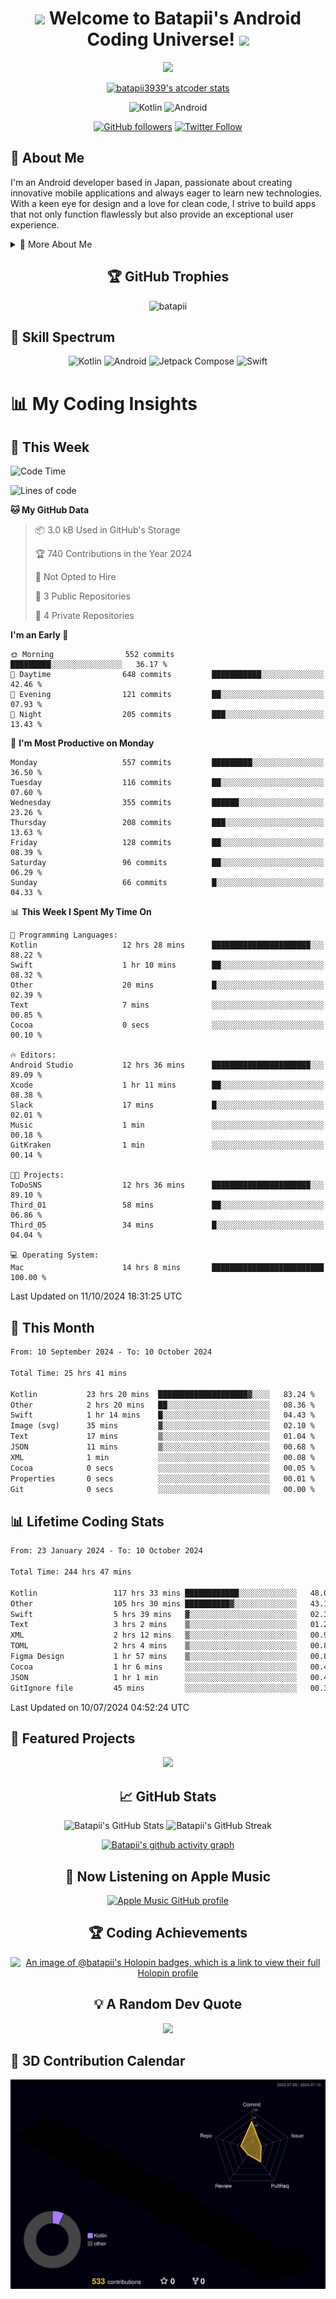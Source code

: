 <h1 align="center">
  <img src="https://media.giphy.com/media/hvRJCLFzcasrR4ia7z/giphy.gif" width="28">
  Welcome to Batapii's Android Coding Universe!
  <img src="https://media.giphy.com/media/hvRJCLFzcasrR4ia7z/giphy.gif" width="28">
</h1>

<p align="center">
  <img src="https://readme-typing-svg.herokuapp.com/?lines=Android+Developer+in+Japan;Always%20learning%20new%20things&font=Fira%20Code&center=true&width=440&height=45&color=f75c7e&vCenter=true&size=22">
</p>

<div align="center">

[![batapii3939's atcoder stats](https://atcoder-readme-stats.vercel.app/stats/batapii3939?theme=dark&show_history=5&width=450)](https://github.com/iwbc-mzk/atcoder-readme-stats)

![Kotlin](https://img.shields.io/badge/Kotlin-★☆☆☆☆☆☆☆☆☆-brightgreen)
![Android](https://img.shields.io/badge/Android-★☆☆☆☆☆☆☆☆☆-brightgreen)

  
[![GitHub followers](https://img.shields.io/github/followers/batapii?style=social)](https://github.com/batapii)
[![Twitter Follow](https://img.shields.io/twitter/follow/batapii?style=social)](https://twitter.com/batapii3939)

</div>

## 🚀 About Me
I'm an Android developer based in Japan, passionate about creating innovative mobile applications and always eager to learn new technologies. With a keen eye for design and a love for clean code, I strive to build apps that not only function flawlessly but also provide an exceptional user experience.

<details>
<summary>🌟 More About Me</summary>

- 🔭 I'm currently working on revolutionizing mobile productivity apps
- 🌱 I'm currently learning Kotlin Multiplatform and Jetpack Compose
- 👯 I'm looking to collaborate on open-source Android projects

</details>

<h2 align="center">🏆 GitHub Trophies</h2>
<p align="center">
  <img src="https://github-profile-trophy.vercel.app/?username=batapii&theme=nord&column=7&no-frame=true&no-bg=true&rank=SECRET,SSS,SS,S,AAA,AA,A,B,C,?" alt="batapii" />
</p>

## 🌈 Skill Spectrum

<div align="center">

![Kotlin](https://img.shields.io/badge/Kotlin-0095D5?style=for-the-badge&logo=kotlin&logoColor=white)
![Android](https://img.shields.io/badge/Android-3DDC84?style=for-the-badge&logo=android&logoColor=white)
![Jetpack Compose](https://img.shields.io/badge/Jetpack%20Compose-4285F4?style=for-the-badge&logo=jetpackcompose&logoColor=white)
![Swift](https://img.shields.io/badge/Swift-FA7343?style=for-the-badge&logo=swift&logoColor=white)

</div>


# 📊 My Coding Insights

## 📅 This Week
<!--START_SECTION:waka-week-->
![Code Time](http://img.shields.io/badge/Code%20Time-244%20hrs%2054%20mins-blue)

![Lines of code](https://img.shields.io/badge/From%20Hello%20World%20I%27ve%20Written-99.3%20thousand%20lines%20of%20code-blue)

**🐱 My GitHub Data** 

> 📦 3.0 kB Used in GitHub's Storage 
 > 
> 🏆 740 Contributions in the Year 2024
 > 
> 🚫 Not Opted to Hire
 > 
> 📜 3 Public Repositories 
 > 
> 🔑 4 Private Repositories 
 > 
**I'm an Early 🐤** 

```text
🌞 Morning                552 commits         █████████░░░░░░░░░░░░░░░░   36.17 % 
🌆 Daytime                648 commits         ███████████░░░░░░░░░░░░░░   42.46 % 
🌃 Evening                121 commits         ██░░░░░░░░░░░░░░░░░░░░░░░   07.93 % 
🌙 Night                  205 commits         ███░░░░░░░░░░░░░░░░░░░░░░   13.43 % 
```
📅 **I'm Most Productive on Monday** 

```text
Monday                   557 commits         █████████░░░░░░░░░░░░░░░░   36.50 % 
Tuesday                  116 commits         ██░░░░░░░░░░░░░░░░░░░░░░░   07.60 % 
Wednesday                355 commits         ██████░░░░░░░░░░░░░░░░░░░   23.26 % 
Thursday                 208 commits         ███░░░░░░░░░░░░░░░░░░░░░░   13.63 % 
Friday                   128 commits         ██░░░░░░░░░░░░░░░░░░░░░░░   08.39 % 
Saturday                 96 commits          ██░░░░░░░░░░░░░░░░░░░░░░░   06.29 % 
Sunday                   66 commits          █░░░░░░░░░░░░░░░░░░░░░░░░   04.33 % 
```


📊 **This Week I Spent My Time On** 

```text
💬 Programming Languages: 
Kotlin                   12 hrs 28 mins      ██████████████████████░░░   88.22 % 
Swift                    1 hr 10 mins        ██░░░░░░░░░░░░░░░░░░░░░░░   08.32 % 
Other                    20 mins             █░░░░░░░░░░░░░░░░░░░░░░░░   02.39 % 
Text                     7 mins              ░░░░░░░░░░░░░░░░░░░░░░░░░   00.85 % 
Cocoa                    0 secs              ░░░░░░░░░░░░░░░░░░░░░░░░░   00.10 % 

🔥 Editors: 
Android Studio           12 hrs 36 mins      ██████████████████████░░░   89.09 % 
Xcode                    1 hr 11 mins        ██░░░░░░░░░░░░░░░░░░░░░░░   08.38 % 
Slack                    17 mins             █░░░░░░░░░░░░░░░░░░░░░░░░   02.01 % 
Music                    1 min               ░░░░░░░░░░░░░░░░░░░░░░░░░   00.18 % 
GitKraken                1 min               ░░░░░░░░░░░░░░░░░░░░░░░░░   00.14 % 

🐱‍💻 Projects: 
ToDoSNS                  12 hrs 36 mins      ██████████████████████░░░   89.10 % 
Third_01                 58 mins             ██░░░░░░░░░░░░░░░░░░░░░░░   06.86 % 
Third_05                 34 mins             █░░░░░░░░░░░░░░░░░░░░░░░░   04.04 % 

💻 Operating System: 
Mac                      14 hrs 8 mins       █████████████████████████   100.00 % 
```


 Last Updated on 11/10/2024 18:31:25 UTC
<!--END_SECTION:waka-week-->

## 📅 This Month
<!--START_SECTION:wakamonth-->

```txt
From: 10 September 2024 - To: 10 October 2024

Total Time: 25 hrs 41 mins

Kotlin           23 hrs 20 mins  ████████████████████▓░░░░   83.24 %
Other            2 hrs 20 mins   ██░░░░░░░░░░░░░░░░░░░░░░░   08.36 %
Swift            1 hr 14 mins    █░░░░░░░░░░░░░░░░░░░░░░░░   04.43 %
Image (svg)      35 mins         ▓░░░░░░░░░░░░░░░░░░░░░░░░   02.10 %
Text             17 mins         ▒░░░░░░░░░░░░░░░░░░░░░░░░   01.04 %
JSON             11 mins         ▒░░░░░░░░░░░░░░░░░░░░░░░░   00.68 %
XML              1 min           ░░░░░░░░░░░░░░░░░░░░░░░░░   00.08 %
Cocoa            0 secs          ░░░░░░░░░░░░░░░░░░░░░░░░░   00.05 %
Properties       0 secs          ░░░░░░░░░░░░░░░░░░░░░░░░░   00.01 %
Git              0 secs          ░░░░░░░░░░░░░░░░░░░░░░░░░   00.00 %
```

<!--END_SECTION:wakamonth-->

## 📊 Lifetime Coding Stats

<!--START_SECTION:wakaalltime-->

```txt
From: 23 January 2024 - To: 10 October 2024

Total Time: 244 hrs 47 mins

Kotlin                 117 hrs 33 mins ████████████░░░░░░░░░░░░░   48.02 %
Other                  105 hrs 30 mins ██████████▓░░░░░░░░░░░░░░   43.10 %
Swift                  5 hrs 39 mins   ▓░░░░░░░░░░░░░░░░░░░░░░░░   02.31 %
Text                   3 hrs 2 mins    ▒░░░░░░░░░░░░░░░░░░░░░░░░   01.24 %
XML                    2 hrs 12 mins   ▒░░░░░░░░░░░░░░░░░░░░░░░░   00.90 %
TOML                   2 hrs 4 mins    ▒░░░░░░░░░░░░░░░░░░░░░░░░   00.85 %
Figma Design           1 hr 57 mins    ▒░░░░░░░░░░░░░░░░░░░░░░░░   00.80 %
Cocoa                  1 hr 6 mins     ░░░░░░░░░░░░░░░░░░░░░░░░░   00.46 %
JSON                   1 hr 1 min      ░░░░░░░░░░░░░░░░░░░░░░░░░   00.42 %
GitIgnore file         45 mins         ░░░░░░░░░░░░░░░░░░░░░░░░░   00.31 %
```

<!--END_SECTION:wakaalltime-->

Last Updated on 10/07/2024 04:52:24 UTC

## 🌟 Featured Projects

<div align="center">
  <a href="https://github.com/batapii/ToDoSNS">
    <img src="https://github-readme-stats.vercel.app/api/pin/?username=batapii&repo=ToDoSNS&theme=radical" />
  </a>

## 📈 GitHub Stats

<div align="center">
  <img src="https://github-readme-stats.vercel.app/api?username=batapii&show_icons=true&theme=radical" alt="Batapii's GitHub Stats" />
  <img src="https://github-readme-streak-stats.herokuapp.com/?user=batapii&theme=radical" alt="Batapii's GitHub Streak" />
  
[![Batapii's github activity graph](https://github-readme-activity-graph.vercel.app/graph?username=batapii&theme=react-dark)](https://github.com/ashutosh00710/github-readme-activity-graph)
</div>

## 🎵 Now Listening on Apple Music

<div align="center">
  
[![Apple Music GitHub profile](https://music-profile.rayriffy.com/theme/dark.svg?uid=001005.6598667d2ffd4a10a4f429edd0ba24c4.1156)](https://github.com/rayriffy/apple-music-github-profile)

</div>


## 🏆 Coding Achievements

<div align="center">

[![An image of @batapii's Holopin badges, which is a link to view their full Holopin profile](https://holopin.me/batapii)](https://holopin.io/@batapii)

</div>

## 💡 A Random Dev Quote

<div align="center">

![](https://quotes-github-readme.vercel.app/api?type=horizontal&theme=radical)

</div>

</div>

## 🚀 3D Contribution Calendar

<div align="center">
  
![](./profile-3d-contrib/profile-night-rainbow.svg)

</div>
